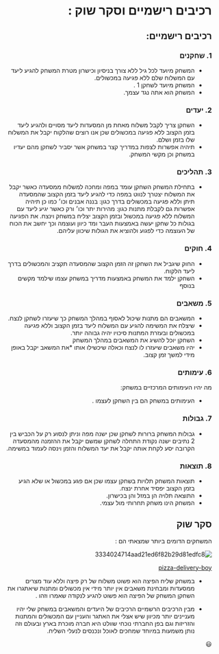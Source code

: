 <div dir='rtl' lang='he'>
 
 # רכיבים רישמיים וסקר שוק :
 ## רכיבים רישמיים: 
 
### 1. שחקנים

* המשחק מיועד לכל גיל ללא צורך בניסיון וכישרון מטרת המשחק להגיע ליעד עם המשלוח שלם ללא פגיעה במכשולים.
* המשחק מיועד לשחקן 1 .
* המשחק הוא אתה נגד עצמך.
 
### 2. יעדים

* השחקן צריך לקבל משלוח מאחת מן המסעדות ליעד מסויים ולהגיע ליעד בזמן הקצוב ללא פגיעה במכשולים שכן אנו רוצים שהלקוח יקבל את המשלוח שלו בזמן ושלם.
* תיהיה אפשרות לצפות במדריך קצר במשחק אשר יסביר לשחקן מהם יעדיו במשחק וכן מקשי המשחק.

### 3. תהליכים

* בתחילת המשחק השחקן עומד במפה ומחכה למשלוח ממסעדה כאשר יקבל את המשלוח יצטרך לנווט במפה כדי להגיע ליעד בזמן הקצוב שהמסעדה תיתן וללא פגיעה במכשולים בדרך כגון: בננה אבנים וכו׳ כמו כן תיהיה אפשרות גם לקבלת מתנות כגון: מהירות יתר וכו׳ ורק כאשר יגיע ליעד עם המשלוח ללא פגיעה במכשול ובזמן הקצוב יצליח במשחק וינצח.
 את הפגיעה בגולות כל שחקן יעשה באמצעות העבר ומד כיוון ועוצמה וכך יחשב את הכוח של העוצמה כדי לפגוע ולהוציא את הגולות שיכוון עליהם. 

### 4. חוקים
 
* החוק שיגביל את השחקן זה הזמן הקצוב שהמסעדה תקציב והמכשולים בדרך ליעד הלקוח.
* השחקן ילמד את המשחק באמצעות מדריך במשחק עצמו שילמד מקשים בנוסף

 


### 5. משאבים

* המשאבים הם מתנות שיכול לאסוף במהלך המשחק כך שיעזרו לשחקן לנצח.
* שיצלח את המשימה להגיע עם המשלוח ליעד בזמן הקצוב וללא פגיעה במכשולים ובעזרת המתנות סיכויו יהיה גבוהה יותר.
* השחקן יוכל להשיג את המשאבים במהלך המשחק
* יהיו משאבים שיעזרו לו לנצח וכאלה שיכשילו אותו
*את המשאב יקבל באופן מידי למשך זמן קצוב.

### 6. עימותים

מה יהיו העימותים המרכזיים במשחק:

* העימותים במשחק הם בין השחקן לעצמו .


### 7. גבולות
 
* גבולות המשחק ברורות לשחקן שכן ישנה מפה וניתן לנסוע רק על הכביש בין 2 נתיבים
 ישנה נקודת התחלה לשחקן שמשם יקבל את ההזמנה מהמסעדה הקרובה יסע לקחת אותה יקבל את יעד המשלוח והזמן וינסה לעמוד במשימה. 
 

### 8. תוצאות

* תוצאות המשחק תלויות בשחקן עצמו שכן אם פגע במכשול או שלא הגיע בזמן הקצוב יפסיד אחרת ינצח. 
* התוצאה תלויה הן במזל והן בכישרון. 
* המשחק הינו משחק תחרותי מול עצמי.


## סקר שוק
  
  המשחקים הדומים ביותר שמצאתי הם :

![3334024714aad21ed6f82b29d81edfc8](https://user-images.githubusercontent.com/73976733/226829510-2d7343f2-b34d-4db7-b54d-9607f8b6ff2a.jpeg)

  
  [pizza-delivery-boy](https://freegamesboom.com/he/games/pizza-delivery-boy-simulation-game/)

 
* במשחק שליח הפיצה הוא פשוט משלוח של רק פיצה וללא עוד מצרים ממסעדות ומבחינת משאבים אין יותר מידי אין מכשולים ומתנות שיאתגרו את השחקן המשחק של הפיצה הוא פשוט להגיע לנקודה שאמרו וזהו . 

* מבין הרכיבים הרשמיים הרכיבים של היעדים והמשאבים במשחק שלי יהיו מעניינים יותר מכיוון שיש אצלי את האתגר והעניין עם המכשולים והמתנות והזריזות וגם בפן החברתי נוכחי שוולט היא חברה מוכרת בארץ ובעולם וזה נותן משמעות במיוחד שמחכים לאוכל ונכנסים לנעלי השליח.
 
 :smiley:  

</div>
